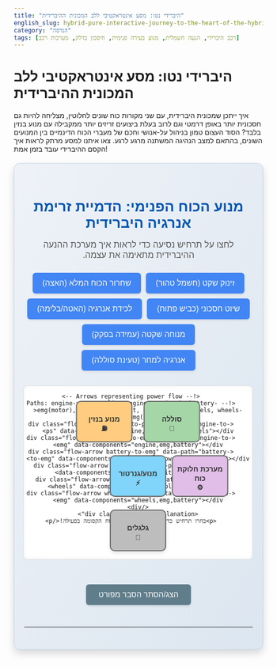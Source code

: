 ```yaml
---
title: "היברידי נטו: מסע אינטראקטיבי ללב המכונית ההיברידית"
english_slug: hybrid-pure-interactive-journey-to-the-heart-of-the-hybrid-car
category: "הנדסה"
tags: [רכב היברידי, הנעה חשמלית, מנוע בעירה פנימית, חיסכון בדלק, מערכות רכב]
---
```

# היברידי נטו: מסע אינטראקטיבי ללב המכונית ההיברידית

איך ייתכן שמכונית היברידית, עם שני מקורות כוח שונים לחלוטין, מצליחה להיות גם חסכונית יותר באופן דרמטי וגם לרוב בעלת ביצועים זריזים יותר ממקבילה עם מנוע בנזין בלבד? הסוד העצום טמון בניהול על-אנושי וחכם של מעברי הכוח הדינמיים בין המנועים השונים, בהתאם למצב הנהיגה המשתנה מרגע לרגע. צאו איתנו למסע מרתק לראות איך הקסם ההיברידי עובד בזמן אמת!

<div class="hybrid-simulator-container">
    <h2>מנוע הכוח הפנימי: הדמיית זרימת אנרגיה היברידית</h2>
    <p class="simulator-intro">לחצו על תרחיש נסיעה כדי לראות איך מערכת ההנעה ההיברידית מתאימה את עצמה.</p>
    <div class="simulator-controls">
        <button data-scenario="start-slow">זינוק שקט (חשמל טהור)</button>
        <button data-scenario="acceleration">שחרור הכוח המלא (האצה)</button>
        <button data-scenario="constant-speed">שיוט חסכוני (כביש פתוח)</button>
        <button data-scenario="deceleration">לכידת אנרגיה (האטה/בלימה)</button>
        <button data-scenario="idle">מנוחה שקטה (עמידה בפקק)</button>
        <button data-scenario="charge">אנרגיה למחר (טעינת סוללה)</button>
    </div>
    <div class="hybrid-diagram">
        <div class="component engine">מנוע בנזין<br>⛽</div>
        <div class="component battery">סוללה<br>🔋</div>
        <div class="component emg">מנוע/גנרטור<br>⚡</div>
        <div class="component power-split">מערכת חלוקת כוח<br>⚙️</div>
        <div class="component wheels">גלגלים<br>🚗</div>

        <!-- Arrows representing power flow -->
        <!-- Paths: engine->power-split, engine->emg(gen), battery->emg(motor), emg->power-split, power-split->wheels, wheels->emg(regen) -->
        <div class="flow-arrow engine-to-ps" data-path="engine-to-ps" data-components="engine,power-split,wheels"></div>
        <div class="flow-arrow engine-to-emg" data-path="engine-to-emg" data-components="engine,emg,battery"></div>
        <div class="flow-arrow battery-to-emg" data-path="battery-to-emg" data-components="battery,emg,power-split,wheels"></div>
        <div class="flow-arrow emg-to-ps" data-path="emg-to-ps" data-components="emg,power-split,wheels"></div>
        <div class="flow-arrow ps-to-wheels" data-path="ps-to-wheels" data-components="power-split,wheels"></div>
        <div class="flow-arrow wheels-to-emg" data-path="wheels-to-emg" data-components="wheels,emg,battery"></div>
    </div>
    <div class="scenario-explanation">
        <p>בחרו תרחיש כדי לראות את זרימת הכוח הקסומה בפעולה!</p>
    </div>
</div>

<style>
/* כללי וטיפוגרפיה */
.hybrid-simulator-container {
    font-family: 'Arial', sans-serif;
    direction: rtl;
    text-align: center;
    margin: 20px auto;
    padding: 30px 20px;
    background: linear-gradient(to bottom right, #eef2f7, #dce6f0); /* מעבר צבע רקע עדין */
    border-radius: 12px; /* פינות עגולות יותר */
    border: 1px solid #c3d4e5; /* גבול עדין יותר */
    box-shadow: 0 8px 16px rgba(0, 0, 0, 0.15); /* צל רך ומעודן */
    max-width: 800px; /* הגבלה רוחב מרבית */
    position: relative; /* עבור אפקטים עתידיים אולי */
    overflow: hidden; /* למקרה של אנימציות יוצאות מגבולות */
}

.hybrid-simulator-container h2 {
    color: #0056b3; /* כחול כהה יותר לכותרת */
    margin-bottom: 10px;
    font-size: 1.8rem;
    font-weight: bold;
}

.simulator-intro {
    color: #555;
    margin-bottom: 25px;
    font-size: 1.1rem;
}

/* בקרי סימולטור - כפתורים */
.simulator-controls {
    margin-bottom: 30px;
    display: flex; /* סידור כפתורים בשורה */
    flex-wrap: wrap; /* גלישת כפתורים לשורה חדשה אם אין מקום */
    justify-content: center; /* מרכוז כפתורים */
    gap: 10px; /* רווח בין כפתורים */
}

.simulator-controls button {
    margin: 0; /* הסרת margin שהיה לפני כן */
    padding: 12px 20px;
    border: none;
    border-radius: 6px;
    cursor: pointer;
    background-color: #4285f4; /* כחול גוגל-סטייל */
    color: white;
    font-size: 1rem;
    font-weight: 500;
    transition: background-color 0.3s ease, transform 0.1s ease;
    box-shadow: 0 2px 4px rgba(0, 0, 0, 0.1);
}

.simulator-controls button:hover {
    background-color: #357ae8; /* כחול כהה יותר במעבר עכבר */
    box-shadow: 0 4px 8px rgba(0, 0, 0, 0.2);
}

.simulator-controls button:active {
    transform: scale(0.98); /* אפקט לחיצה קל */
}

.simulator-controls button.selected {
     background-color: #0f9d58; /* ירוק גוגל-סטייל לכפתור הנבחר */
     box-shadow: 0 3px 6px rgba(0, 0, 0, 0.2);
     font-weight: bold;
}


/* דיאגרמת המערכת */
.hybrid-diagram {
    position: relative;
    width: 100%;
    max-width: 700px; /* שמירה על רוחב מרבי */
    height: 350px; /* הגדלת גובה ליותר מרווח */
    margin: 20px auto;
    border: 1px solid #ddd;
    background-color: #ffffff; /* רקע לבן לדיאגרמה */
    border-radius: 8px;
    box-shadow: inset 0 0 10px rgba(0, 0, 0, 0.05); /* צל פנימי עדין */
}

/* רכיבי המערכת */
.component {
    position: absolute;
    width: 110px; /* הגדלה קלה */
    height: 70px; /* הגדלה קלה */
    line-height: 1.3; /* שיפור ריווח שורות לטקסט + אייקון */
    padding-top: 10px; /* ריפוד עליון עבור טקסט ואייקון */
    border: 2px solid #666; /* גבול כהה יותר */
    border-radius: 10px; /* פינות עגולות יותר */
    background-color: #f0f0f0; /* רקע אפור בהיר */
    font-size: 0.9rem;
    font-weight: bold;
    text-align: center;
    color: #333;
    z-index: 10; /* לוודא שהרכיבים מעל החצים */
    box-shadow: 0 4px 8px rgba(0, 0, 0, 0.1); /* צל לרכיבים */
    transition: background-color 0.4s ease, box-shadow 0.4s ease, transform 0.2s ease; /* אנימציית מעבר לרכיבים */
    display: flex;
    flex-direction: column;
    justify-content: center;
    align-items: center;
}

.component.active {
     background-color: #c8e6c9; /* רקע ירוק בהיר כשהרכיב פעיל */
     border-color: #388e3c; /* גבול ירוק כהה יותר */
     box-shadow: 0 6px 12px rgba(40, 167, 69, 0.3), 0 0 10px rgba(40, 167, 69, 0.5); /* צל וזוהר ירוק */
     transform: scale(1.05); /* הגדלה קלה כאנימציית פעילות */
}

/* מיקום רכיבים - עדכון מיקומים עבור גודל וגובה חדשים */
.engine { top: 30px; left: 50%; transform: translateX(-110%) translateY(0%); background-color: #ffcc80; } /* כתום למנוע בנזין */
.battery { top: 30px; left: 50%; transform: translateX(10%) translateY(0%); background-color: #a5d6a7; } /* ירוק לסוללה */
.emg { top: 140px; left: 50%; transform: translateX(-50%) translateY(0%); background-color: #81d4fa; } /* תכלת למנוע/גנרטור */
.power-split { top: 140px; left: 50%; transform: translateX(60%) translateY(0%); background-color: #e1bee7; } /* סגול בהיר לחלוקת כוח */
.wheels { top: 250px; left: 50%; transform: translateX(-50%) translateY(0%); background-color: #bdbdbd; } /* אפור לגלגלים */


/* חצים - סטיילינג כללי */
.flow-arrow {
    position: absolute;
    background-color: #b0bec5; /* צבע אפור כסוף כשהלא פעיל */
    transition: background-color 0.4s ease, box-shadow 0.4s ease, opacity 0.4s ease; /* הוספת מעבר עדין */
    z-index: 5; /* לוודא שהחצים מתחת לרכיבים */
    opacity: 0.8; /* שקיפות קלה כשהלא פעיל */
}

.flow-arrow.active {
    background-color: #4caf50; /* ירוק פעיל */
    box-shadow: 0 0 12px #4caf50; /* זוהר ירוק */
    opacity: 1; /* שקיפות מלאה כשהפעיל */
    /* אנימציית זרימה - דורש gradient + keyframes */
    background-image: linear-gradient(to right, #4caf50 0%, #81c784 50%, #4caf50 100%);
    background-size: 200% auto; /* גודל כפול לאפקט זרימה */
    animation: flow 1.5s linear infinite; /* אנימציית זרימה */
}

/* Keyframes לאנימציית זרימה */
@keyframes flow {
    to {
        background-position: 200% 0; /* הזזת הרקע ימינה ליצירת אפקט זרימה */
    }
}

/* מיקום ועיצוב החצים - עובי מוגבר */
.engine-to-ps {
    top: 65px;
    left: calc(50% - 100px);
    width: 170px;
    height: 6px; /* עובי */
    transform-origin: right center;
    transform: translateY(75px) rotate(0deg); /* התאמת מיקום */
     background-image: linear-gradient(to right, #b0bec5 0%, #b0bec5 100%); /* ברירת מחדל ל gradient */
}
.engine-to-emg {
    top: 95px;
    left: calc(50% - 60px);
    width: 6px; /* עובי */
    height: 45px;
     background-image: linear-gradient(to bottom, #b0bec5 0%, #b0bec5 100%);
}

.battery-to-emg {
    top: 95px;
    left: calc(50% + 60px - 6px);
    width: 6px; /* עובי */
    height: 45px;
     background-image: linear-gradient(to bottom, #b0bec5 0%, #b0bec5 100%);
}

.emg-to-ps {
    top: 175px;
    left: calc(50% + 60px);
    width: 70px;
    height: 6px; /* עובי */
     background-image: linear-gradient(to right, #b0bec5 0%, #b0bec5 100%);
}

.ps-to-wheels {
    top: 210px;
    left: calc(50% + 60px - 6px);
    width: 6px; /* עובי */
    height: 40px;
    transform-origin: center top;
    transform: translateX(-60px); /* מרכוז */
     background-image: linear-gradient(to bottom, #b0bec5 0%, #b0bec5 100%);
}

.wheels-to-emg {
     top: 220px; /* מעל הגלגלים */
     left: calc(50% + 60px - 6px);
     width: 6px; /* עובי */
     height: 30px; /* קצר יותר */
     transform-origin: center bottom;
     transform: translateX(-60px); /* מרכוז */
     /* בלימה רגנרטיבית - זרימה הפוכה, gradient הפוך ואנימציה הפוכה */
     background-image: linear-gradient(to top, #b0bec5 0%, #b0bec5 100%);
}

/* אנימציית זרימה הפוכה (לבלימה רגנרטיבית) */
.wheels-to-emg.active {
    background-image: linear-gradient(to top, #4caf50 0%, #81c784 50%, #4caf50 100%);
    background-size: 200% auto;
    animation: flow-reverse 1.5s linear infinite;
}

@keyframes flow-reverse {
    to {
        background-position: -200% 0;
    }
}


/* איזור ההסבר הקצר למטה */
.scenario-explanation {
    margin-top: 25px;
    padding: 15px;
    background-color: #e3f2fd; /* כחול בהיר מאוד */
    border-radius: 8px;
    min-height: 40px; /* שמירת מרווח */
    color: #0277bd; /* כחול עמוק */
    font-size: 1.1rem;
    font-weight: 500;
}

/* כפתור הצגת/הסתרת הסבר מפורט */
.explanation-toggle-button {
    margin-top: 30px;
    padding: 12px 25px;
    border: none;
    border-radius: 6px;
    cursor: pointer;
    background-color: #607d8b; /* אפור כחלחל */
    color: white;
    font-size: 1rem;
    transition: background-color 0.3s ease, box-shadow 0.3s ease;
    box-shadow: 0 2px 4px rgba(0, 0, 0, 0.1);
}

.explanation-toggle-button:hover {
    background-color: #546e7a;
    box-shadow: 0 4px 8px rgba(0, 0, 0, 0.2);
}

/* הסבר מפורט */
.full-explanation {
    margin-top: 30px;
    text-align: right;
    line-height: 1.7;
    border-top: 1px solid #c3d4e5;
    padding-top: 25px;
    color: #333; /* צבע טקסט רגיל */
    transition: all 0.5s ease-in-out; /* אנימציית הופעה/הסתרה עדינה */
    opacity: 1; /* גלוי כברירת מחדל אם לא hidden */
    max-height: 2000px; /* גובה מקסימלי גבוה מספיק כדי לאפשר אנימציה */
    overflow: hidden; /* הסתרת גלילה פנימית בזמן האנימציה */
}

.full-explanation.hidden {
    opacity: 0;
    max-height: 0; /* כיווץ לגובה 0 כשהוסתר */
    padding-top: 0; /* הסרת ריפוד עליון כשהוסתר */
    border-top: none; /* הסרת גבול עליון כשהוסתר */
}


.full-explanation h2 {
    margin-top: 15px;
    margin-bottom: 10px;
    color: #0056b3;
    font-size: 1.5rem;
    font-weight: bold;
}

.full-explanation h3 { /* תת כותרות לרכיבים ומצבי פעולה */
    margin-top: 15px;
    margin-bottom: 8px;
    color: #0277bd; /* כחול עמוק יותר */
    font-size: 1.2rem;
    font-weight: bold;
}

.full-explanation p {
    margin-bottom: 15px; /* ריווח גדול יותר בין פסקאות */
}

.full-explanation ul {
    margin-bottom: 15px;
    padding-right: 20px; /* הזחה לרשימות */
}

.full-explanation li {
    margin-bottom: 8px;
}

.full-explanation strong {
    color: #0056b3; /* הדגשת מונחים חשובים בכחול */
}


</style>

<button class="explanation-toggle-button">הצג/הסתר הסבר מפורט</button>

<div class="full-explanation hidden">
    <h2>פיצוח הקוד ההיברידי: איך זה עובד בפועל?</h2>
    <p>מערכת הנעה היברידית אינה סתם שילוב של שני מנועים, אלא תזמורת טכנולוגית מורכבת שבה כל כלי נגינה (רכיב) נכנס לפעולה בזמן הנכון ובמינון המדויק כדי ליצור הרמוניה של יעילות וביצועים. המטרה? לנצל את היתרונות של כל מקור כוח – המומנט המיידי של החשמל והכוח המתמשך של הבנזין – תוך מזעור החסרונות (בזבוז אנרגיה בעמידה, אי יעילות של מנוע בנזין בסל"ד נמוך, טווח מוגבל של חשמל).</p>

    <h3>השחקנים הראשיים במערכה ההיברידית:</h3>
    <p>הכירו את הרכיבים המרכזיים שהופכים את הקסם לאפשרי:</p>
    <ul>
        <li><strong>מנוע בנזין (או דיזל):</strong> הלב הפועם המסורתי. הוא חזק ויעיל במהירויות גבוהות, ומספק טווח נסיעה ארוך ללא צורך בטעינה תכופה. הוא יכול גם לשמש כגנרטור במידת הצורך.</li>
        <li><strong>סוללת מתח גבוה:</strong> בנק האנרגיה החשמלי. היא אוגרת את החשמל שמאפשר נסיעה חשמלית שקטה וחסכונית, ונטענת מחדש כמו קסם בזמן בלימה או ע"י המנוע.</li>
        <li><strong>מנוע חשמלי / גנרטור (MG1/MG2 במערכות מתקדמות):</strong> זהו הרכיב הרבגוני ביותר! הוא יכול להניע את הרכב בכוח חשמלי, לסייע למנוע הבנזין בעת האצה, וגם לפעול כגנרטור – לייצר חשמל מטעינה חיצונית (בפלאג-אין) או מאנרגיית תנועה (בבלימה רגנרטיבית) או אפילו ממנוע הבנזין עצמו! במערכות רבות יש שני מנועים כאלה עם תפקידים מעט שונים.</li>
        <li><strong>מערכת חלוקת כוח (Power Split Device / Planetary Gear):</strong> המוח המכני של המערכת! זהו מכלול גירים מתוחכם (לרוב גיר פלנטרי) שמחלק בצורה חכמה את הכוח המגיע ממנוע הבנזין לשני כיוונים בו זמנית – חלק לגלגלים וחלק להפעלת הגנרטור (מנוע חשמלי בתפקיד גנרטור). הוא גם מערבב את הכוח המגיע מהמנוע החשמלי עם זה של הבנזין לפני שהוא מגיע לגלגלים. זה מה שמאפשר למערכת לעבור בצורה חלקה בין מצבי פעולה שונים.</li>
        <li><strong>יחידת בקרת כוח (PCU):</strong> המנצח של התזמורת! זהו מחשב על שמקבל מידע אינסופי (מהירות, מיקום דוושת הגז, מצב סוללה, עומס על המנוע וכו') ומחליט בזמן אמת מי הרכיב שיעבוד, באיזו עוצמה ואיך האנרגיה תזרום. הוא גם אחראי על המרת מתח DC (סוללה) ל-AC (מנועים חשמליים) ולהיפך.</li>
        <li><strong>גלגלים:</strong> היעד הסופי של כל האנרגיה הזו – הם אלו שמזיזים את הרכב קדימה (או עוזרים לאסוף אנרגיה אחורה בזמן בלימה!).</li>
    </ul>

    <h3>מצבי פעולה – הסימולטור חושף את הסודות:</h3>
    <p>הרכב ההיברידי לא "בוחר" מצב פעולה, אלא מערכת הבקרה מנהלת את זרימת הכוח באלפיות שנייה. הסימולטור למעלה מציג הדמיה של תרחישים אופייניים כדי לפשט את ההבנה:</p>
    <ul>
        <li><strong>זינוק שקט (EV Mode):</strong> חווית חשמל טהור! לחיצה עדינה על דוושת הגז, נסיעה בפקק או תמרון איטי בחניון – הכל מתבצע בכוח חשמלי בלבד, שקט לחלוטין וללא פליטת מזהמים. הסוללה מזינה את המנוע החשמלי, והוא מסובב את הגלגלים. מנוע הבנזין רדום.</li>
        <li><strong>שחרור הכוח המלא (האצה):</strong> כשצריך כוח מיידי לעקיפה או עליה תלולה, המערכת משלבת כוחות! גם מנוע הבנזין נדלק וגם המנוע החשמלי מצטרף. מערכת חלוקת הכוח מערבבת את שניהם ביעילות מקסימלית כדי לספק את התאוצה המרבית אל הגלגלים.</li>
        <li><strong>שיוט חסכוני (כביש פתוח):</strong> במהירות קבועה בכביש מהיר, מנוע הבנזין הוא לרוב השחקן הראשי – הוא היעיל ביותר בעומס יציב. חלק מהכוח שלו הולך ישירות לגלגלים דרך מערכת חלוקת הכוח, וחלק קטן יותר עשוי לשמש להפעלת הגנרטור כדי לטעון את הסוללה "על הדרך" או כדי להזין את המנוע החשמלי שיסייע בקטנה אם יש דרישת כוח רגעית.</li>
        <li><strong>לכידת אנרגיה (האטה/בלימה):</strong> זהו קסם בפני עצמו! במקום לבזבז אנרגיה כחום על הבלמים, המנוע החשמלי הופך לגנרטור. הוא משתמש בתנועת הגלגלים כדי לייצר חשמל, ואוגר אותו בסוללה. זה לא רק חוסך אנרגיה אלא גם שומר על הבלמים המכאניים.</li>
        <li><strong>מנוחה שקטה (עמידה בפקק):</strong> הרכב עומד. מנוע הבנזין כבוי. כל המערכות החשמליות (מיזוג, רדיו) מקבלות כוח מהסוללה. הרכב מוכן לזנק שוב בכוח חשמלי ברגע שהפקק זז. רק אם הסוללה ריקה לחלוטין ונדרש כוח (למשל מיזוג חזק), מנוע הבנזין עשוי להידלק לרגע לטעון אותה.</li>
         <li><strong>אנרגיה למחר (טעינת סוללה ע"י מנוע):</strong> לפעמים, גם ללא דרישת כוח מיידית לגלגלים, המערכת תחליט שהסוללה זקוקה ל"דחיפה". במצב כזה, מנוע הבנזין נדלק ומפעיל את המנוע החשמלי בתפקיד גנרטור, שמטעין את הסוללה. זה קורה לרוב במהירויות נמוכות או בעמידה, ומאפשר לרכב לחזור במהירות למצב EV.</li>
    </ul>

    <h3>למה היברידי? היתרונות שמנצחים:</h3>
    <ul>
        <li><strong>חיסכון דרמטי בדלק:</strong> במיוחד בנהיגה עירונית עם הרבה עצירות והתחלות, ניצול המנוע החשמלי והבלימה הרגנרטיבית חוסך כמות אדירה של דלק.</li>
        <li><strong>ידידותי לסביבה:</strong> פליטות מזהמים נמוכות משמעותית, ובמצב EV אפס פליטות!</li>
        <li><strong>ביצועים משופרים:</strong> המומנט המיידי של המנוע החשמלי מספק "דחיפה" אדירה בהתחלה ובהאצות ביניים.</li>
        <li><strong>נסיעה חלקה ושקטה:</strong> המעברים בין המנועים כמעט בלתי מורגשים, והנסיעה במצב חשמלי שקטה להפליא.</li>
    </ul>

    <h3>מבט לעתיד: היברידיות ומעבר לחשמל מלא</h3>
    <p>מערכות היברידיות הן תחנת מעבר חיונית לעידן הרכב החשמלי. הן מאפשרות ליהנות מרוב היתרונות של הנעה חשמלית (חיסכון, פליטות נמוכות, ביצועים) מבלי לסבול מ"חרדת טווח" או תלות מוחלטת בתשתית טעינה שעדיין בהתהוות. כשהטכנולוגיה מתקדמת, אנו רואים יותר רכבי פלאג-אין היברידיים (PHEV) עם סוללות גדולות יותר וטווח חשמלי משמעותי, המקרבים אותנו יותר ויותר לעולם שבו מנוע הבעירה הפנימית יהפוך לנחלת העבר לטובת הנעה חשמלית מלאה (BEV).</p>
</div>

<script>
document.addEventListener('DOMContentLoaded', () => {
    const simulatorContainer = document.querySelector('.hybrid-simulator-container');
    const scenarioButtons = simulatorContainer.querySelectorAll('.simulator-controls button');
    const flowArrows = simulatorContainer.querySelectorAll('.flow-arrow');
    const components = simulatorContainer.querySelectorAll('.component');
    const scenarioExplanation = simulatorContainer.querySelector('.scenario-explanation p');
    const explanationButton = document.querySelector('.explanation-toggle-button');
    const fullExplanation = document.querySelector('.full-explanation');

    // Define power flow paths and active components for each scenario
    const scenarios = {
        'start-slow': {
            explanation: '⚡ זינוק שקט (חשמל טהור): מונע ע"י המנוע החשמלי בלבד. מנוע הבנזין כבוי לחלוטין.',
            activePaths: ['battery-to-emg', 'emg-to-ps', 'ps-to-wheels'],
            activeComponents: ['battery', 'emg', 'power-split', 'wheels']
        },
        'acceleration': {
            explanation: '🚀 שחרור הכוח המלא (האצה): גם מנוע הבנזין וגם המנוע החשמלי פועלים במקביל כדי לספק את הכוח המרבי לגלגלים.',
            activePaths: ['engine-to-ps', 'battery-to-emg', 'emg-to-ps', 'ps-to-wheels'],
            activeComponents: ['engine', 'battery', 'emg', 'power-split', 'wheels']
        },
        'constant-speed': {
            explanation: '🛣️ שיוט חסכוני (כביש פתוח): מנוע הבנזין מספק את רוב הכוח לגלגלים, ולעיתים טוען את הסוללה על הדרך.',
            activePaths: ['engine-to-ps', 'ps-to-wheels', 'engine-to-emg'], // Engine to PS & Wheels, Engine to EMG (as Gen)
            activeComponents: ['engine', 'emg', 'power-split', 'wheels', 'battery'] // Battery gets charged
        },
        'deceleration': {
            explanation: '🔋 לכידת אנרגיה (האטה/בלימה): המנוע החשמלי הופך לגנרטור, ממיר את אנרגיית התנועה לחשמל ואוגר אותה בסוללה.',
            activePaths: ['wheels-to-emg', 'battery-to-emg'].reverse(), // Representing flow FROM wheels TO battery
            activeComponents: ['wheels', 'emg', 'battery']
        },
        'idle': {
             explanation: '☕ מנוחה שקטה (עמידה בפקק): מנוע הבנזין כבוי. הרכב מוכן לזנק שוב בכוח חשמלי.',
             activePaths: [], // No major power flow
             activeComponents: ['battery'] // Battery is active providing power for accessories
        },
         'charge': {
            explanation: '🔌 אנרגיה למחר (טעינת סוללה): מנוע הבנזין פועל כדי להפעיל את הגנרטור ולטעון את הסוללה.',
            activePaths: ['engine-to-emg', 'battery-to-emg'].reverse(), // Engine to EMG (as gen), charging Battery
            activeComponents: ['engine', 'emg', 'battery']
        }
    };

    function updateDiagram(scenario) {
        // Deactivate all arrows and components
        flowArrows.forEach(arrow => arrow.classList.remove('active'));
        components.forEach(component => component.classList.remove('active'));
        scenarioButtons.forEach(button => button.classList.remove('selected'));


        // Activate relevant elements for the scenario
        if (scenario && scenarios[scenario]) {
            // Activate arrows
            scenarios[scenario].activePaths.forEach(pathId => {
                const arrow = simulatorContainer.querySelector(`.flow-arrow[data-path="${pathId}"]`);
                if (arrow) {
                    arrow.classList.add('active');
                }
            });

            // Activate components
             scenarios[scenario].activeComponents.forEach(componentClass => {
                const component = simulatorContainer.querySelector(`.component.${componentClass}`);
                 if (component) {
                     component.classList.add('active');
                 }
             });

            // Update explanation text
            scenarioExplanation.innerHTML = scenarios[scenario].explanation;

            // Mark selected button
            const selectedButton = simulatorContainer.querySelector(`button[data-scenario="${scenario}"]`);
            if (selectedButton) {
                selectedButton.classList.add('selected');
            }

        } else {
             // Default state
             scenarioExplanation.innerHTML = 'בחרו תרחיש כדי לראות את זרימת הכוח הקסומה בפעולה!';
        }
    }

    // Add event listeners to buttons
    scenarioButtons.forEach(button => {
        button.addEventListener('click', () => {
            const scenario = button.dataset.scenario;
            updateDiagram(scenario);
        });
    });

    // Explanation toggle
    explanationButton.addEventListener('click', () => {
        fullExplanation.classList.toggle('hidden');
         // Optional: Change button text based on state
         explanationButton.textContent = fullExplanation.classList.contains('hidden') ? 'הצג הסבר מפורט' : 'הסתר הסבר מפורט';
    });

    // Set initial state (optional: could simulate 'idle' on load or clear state)
     updateDiagram(null); // Start with no scenario selected, clear all
});
</script>
---